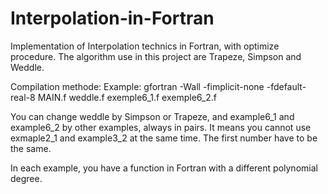 # Interpolation-in-Fortran
Implementation of Interpolation technics in Fortran, with optimize procedure. The algorithm use in this project are Trapeze, Simpson and Weddle.

Compilation methode:
Example:
gfortran -Wall -fimplicit-none -fdefault-real-8 MAIN.f weddle.f exemple6_1.f exemple6_2.f

You can change weddle by Simpson or Trapeze, and example6_1 and example6_2 by other examples, always in pairs.
It means you cannot use exmaple2_1 and example3_2 at the same time. The first number have to be the same.

In each example, you have a function in Fortran with a different polynomial degree.
